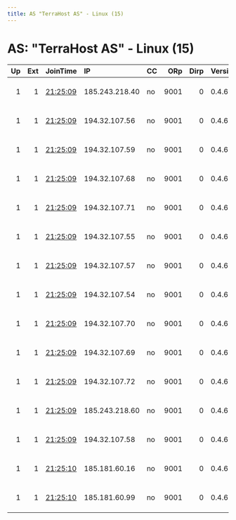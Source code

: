 ```yaml
---
title: AS "TerraHost AS" - Linux (15)
---
```


# AS: "TerraHost AS" - Linux (15)

|   Up |   Ext | JoinTime                                                                                              | IP             | CC   |   ORp |   Dirp | Version   | Contact                  |   Nickname |   eFamMembers |
|-----:|------:|:------------------------------------------------------------------------------------------------------|:---------------|:-----|------:|-------:|:----------|:-------------------------|-----------:|--------------:|
|    1 |     1 | [21:25:09](https://nusenu.github.io/OrNetStats/w/relay/18478BC9B2B5EF44E630A6861708D00E8294F06D.html) | 185.243.218.40 | no   |  9001 |      0 | 0.4.6.8   | florentius @ mailbox.org |         23 |            30 |
|    1 |     1 | [21:25:09](https://nusenu.github.io/OrNetStats/w/relay/2092D15FE167EC4DAC3D294F80B1E1F769CBE6BE.html) | 194.32.107.56  | no   |  9001 |      0 | 0.4.6.8   | florentius @ mailbox.org |         19 |            30 |
|    1 |     1 | [21:25:09](https://nusenu.github.io/OrNetStats/w/relay/2B51B7E39BF1C27F65BE86542B477382E4718EC0.html) | 194.32.107.59  | no   |  9001 |      0 | 0.4.6.8   | florentius @ mailbox.org |         16 |            30 |
|    1 |     1 | [21:25:09](https://nusenu.github.io/OrNetStats/w/relay/4B47B13E95B2F6E4EBA8FA0B21F88251676991F0.html) | 194.32.107.68  | no   |  9001 |      0 | 0.4.6.8   | florentius @ mailbox.org |         30 |            30 |
|    1 |     1 | [21:25:09](https://nusenu.github.io/OrNetStats/w/relay/5D00CC9A3AEA67EAA7609319BD9D2918C1FAB17D.html) | 194.32.107.71  | no   |  9001 |      0 | 0.4.6.8   | florentius @ mailbox.org |         27 |            30 |
|    1 |     1 | [21:25:09](https://nusenu.github.io/OrNetStats/w/relay/64095FE964B1EB5A8224AF980259A786F0A7CAB0.html) | 194.32.107.55  | no   |  9001 |      0 | 0.4.6.8   | florentius @ mailbox.org |         20 |            30 |
|    1 |     1 | [21:25:09](https://nusenu.github.io/OrNetStats/w/relay/66DB1B7CB0E5D0C0994769CD3759DB3F5997D0B2.html) | 194.32.107.57  | no   |  9001 |      0 | 0.4.6.8   | florentius @ mailbox.org |         18 |            30 |
|    1 |     1 | [21:25:09](https://nusenu.github.io/OrNetStats/w/relay/70A2803EF9B85FAA3399DFDF7848628CC3B479B5.html) | 194.32.107.54  | no   |  9001 |      0 | 0.4.6.8   | florentius @ mailbox.org |         21 |            30 |
|    1 |     1 | [21:25:09](https://nusenu.github.io/OrNetStats/w/relay/868A6216D69C6E3465BB11C9F10CA3440719F39B.html) | 194.32.107.70  | no   |  9001 |      0 | 0.4.6.8   | florentius @ mailbox.org |         28 |            30 |
|    1 |     1 | [21:25:09](https://nusenu.github.io/OrNetStats/w/relay/8B9C274B1A1A11509FD45C50EF0AFFEC66ECB87F.html) | 194.32.107.69  | no   |  9001 |      0 | 0.4.6.8   | florentius @ mailbox.org |         29 |            30 |
|    1 |     1 | [21:25:09](https://nusenu.github.io/OrNetStats/w/relay/96E124DDEE418934D40247E54FEAC03528220F65.html) | 194.32.107.72  | no   |  9001 |      0 | 0.4.6.8   | florentius @ mailbox.org |         26 |            30 |
|    1 |     1 | [21:25:09](https://nusenu.github.io/OrNetStats/w/relay/A20E458D848F0018BC0D93EB13FE897FE935511A.html) | 185.243.218.60 | no   |  9001 |      0 | 0.4.6.8   | florentius @ mailbox.org |         22 |            30 |
|    1 |     1 | [21:25:09](https://nusenu.github.io/OrNetStats/w/relay/CA68C89AFE1BB365D7FF798ED22BC0347EF48981.html) | 194.32.107.58  | no   |  9001 |      0 | 0.4.6.8   | florentius @ mailbox.org |         17 |            30 |
|    1 |     1 | [21:25:10](https://nusenu.github.io/OrNetStats/w/relay/10C287525B27672A4C26975BC2F008743722468B.html) | 185.181.60.16  | no   |  9001 |      0 | 0.4.6.8   | florentius @ mailbox.org |         24 |            30 |
|    1 |     1 | [21:25:10](https://nusenu.github.io/OrNetStats/w/relay/42204AA03418B43377356FADC6555A8377E26F5F.html) | 185.181.60.99  | no   |  9001 |      0 | 0.4.6.8   | florentius @ mailbox.org |         25 |            30 |
